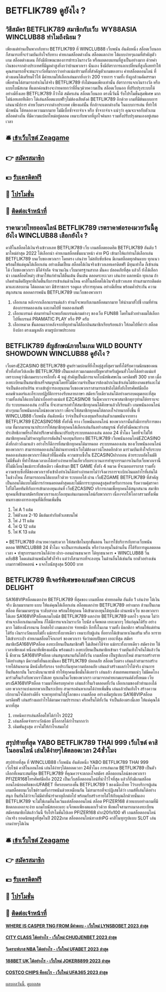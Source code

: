 # BETFLIK789 ดูยังไง ?
## วิธีสมัคร BETFLIK789 สมาชิกกับเว็บ  WY88ASIA WINCLUB88 ทำไมถึงนิยม ?
เพียงแต่ท่านเป็นพวกกับทาง BETFLIK789 ที่ WINCLUB88 เว็บพนัน อันดับหนึ่ง สล็อตเว็บนอก ก็สามารถที่จะร่วมบันเทิงใจกับทาง ค่ายเกมสล็อตต่างถิ่น สล็อตแตกง่าย ได้แบบง่ายๆแถมที่สำคัญตัวเกม สล็อตต่างแดน ก็ยังมีลักษณะของการชำระเงินรางวัล หรือผลตอบแทนที่สูงเป็นอย่างมาก ด้วยค่าเงินของจากต่างประเทศที่มีมูลค่าสูงยิ่งกว่าบ้านพวกเรา นั่นเอง ซึ่งมีอัตราการแลกเปลี่ยนที่สูงก็เลยทำให้คุณสามารถที่จะชนะรางวัลที่มากกว่าอย่างแน่แท้รวมทั้งที่สำคัญตัวเกมของทาง ค่ายสล็อตออนไลน์ ที่ต่างแดนได้เตรียมไว้ให้ มีค่ายเกมให้เลือกเล่นมากยิ่งกว่า 200 รายการ รวมทั้ง ยังถูกล้วนคัดสรรมาเพื่อท่านได้สามารถทำเงินได้จริง BETFLIK789 ยังไม่หมดเพียงเท่านั้น อัตราการแจกเงินรางวัล หรือแบบโบนัสเกม ที่แตกค่อนข้างจะง่ายดายกว่าที่อื่นๆด้วยความเป็น สล็อตเว็บนอก ที่ปรับปรุงระบบได้อย่างดียิ่งเลย BETFLIK789 ก็ว่าได้ สมัครเล่น สล็อตเว็บนอก ตรงนี้วันนี้ รับโปรโมชั่นสุดพิเศษ มากไม่น้อยเลยทีเดียว ได้เล่นสล็อตแบบฟรีๆไม่ต้องเสียตังค์ BETFLIK789 อีกด้วย
เกมที่มีต้นแบบการเล่นนานัปการ ค่ายเว็บตรงจากต่างประเทศ เพียงแค่นั้น ที่กล้าจะแตกต่างกัน ในแบบการเล่น ที่ทำให้นักพนัน ได้ทดลองความมากมาย ไม่มีเบื่อซ้ำจากจำเจ หรือ ซ้ำจากจำเจ แน่ๆว่า คุณจะเจอกับตัวเกม สล็อตต่างถิ่น ที่มีความแปลกใหม่อยู่ตลอด เหมาะกับพวกที่ถูกใจค้นหา รวมทั้งปรับปรุงตนเองอยู่เสมอเวลา

## 🛎 [เข้าเว็บไซต์ Zeagame](https://bit.ly/3SdLNi2)
## 👉 [สมัครสมาชิก](https://bit.ly/3SdLNi2)
## 💵 [รับเครดิตฟรี](https://bit.ly/3dyRKHj)
## 👑 [โปรโมชั่น](https://bit.ly/3dyRKHj)
## 📱 [ติดต่อเจ้าหน้าที่](https://bit.ly/3dyRKHj)

## ราคามวยไทยออนไลน์ BETFLIK789 เรตราคาต่อรองมวยวันนี้ดูยังไง WINCLUB88 เลือกยังไง ?
คาสิโนสล็อตได้เงินจริงเข้าวอเลท BETFLIK789 เว็บ เกมสล็อตยอดฮิต BETFLIK789 อันดับ 1 มาใหม่ล่าสุด 2022 ได้เลือกนำ ค่ายเกมสล็อตชั้นแนวหน้า ค่าย PG เข้ามาให้แก่ท่านได้เลือกเล่น BETFLIK789 บนเว็บของพวกเรา โดยตรง เล่นง่าย ไม่สลับซับซ้อน มีเกมสล็อตทุกต้นแบบ ทุกแนว พร้อมให้แด่คุณได้เลือกเล่น อย่างเต็มเปี่ยม สล็อตได้เงินจริงเข้าวอเลทเครดิตฟรี มีทุนเท่าใด ก็เข้าเล่นได้ เว็บของพวกเรา มิได้จำกัด จำนวนเงิน เว็บมาตรฐานสากล มั่นคง ปลอดภัยที่สุด แล้วก็ ยังได้เลือกนำ เกมสล็อตใหม่ๆ เข้ามาให้แก่ท่านได้ตื่นเต้น ตื่นเต้น ตลอดระยะเวลา เล่นง่าย แตกหนัก ทุกเกม ถ้าเกิดท่านติดปัญหาที่เกิดขึ้นกับการเข้าเล่นด้านไหน คาสิโนสล็อตได้เงินจริงเข้าวอเลท ท่านสามารถติดต่อมาและสอบถาม ได้ตลอดเวลา มีข้าราชการ รอดูแล บริการทุกคน อย่างดีเยี่ยม พร้อมค้ำประกัน ความสนุกสนาน ตลอดการพนัน BETFLIK789 บนเว็บของพวกเรา
1. เลือกเกม หลังจากเลือกแบรนด์แล้ว ท่านก็จะพบกับเกมสล็อตมากมาย ให้นำเมาส์ไปชี้ เกมที่ท่านต้องการทดลองเล่น และกดไปที่ ทดลองเล่นฟรี
2. เลือกแบรนด์ ต่อมาท่านก็จะพบกับแบรนด์เกมต่างๆ ของเว็บ FUN88 โดยในตัวอย่างผมได้เลือกไปที่แบรนด์ PRAMATIC PLAY หรือ PP ครับ
3. เลือกหมวด ขั้นตอนแรกหลังจากที่ทุกท่านได้ล็อกอินสมาชิกเรียบร้อยแล้ว ให้กดไปที่คำว่า สล็อตยิงปลา ตรงเมนูหลัก ตามรูปภาพประกอบ

## BETFLIK789 สัญลักษณ์ภายในเกม WILD BOUNTY SHOWDOWN WINCLUB88 ดูยังไง ?
เว็บตรงEZCASINO BETFLIK789 ศูนย์รวมบ่อนที่ยิ่งใหญ่สูงที่สุดรวมทั้งได้รับความนิยมของคนทั่วทั้งยังทวีปเอเชีย BETFLIK789 เป็นแหล่งรวมเกมตอบปัญหาสำหรับผู้คนทั่วโลกได้อย่างแน่แท้ เพราะเหตุว่ามีเกมครบวงจรอีกทั้ง 4 หมู่ สำคัญเป็นมีการแจกโบนัสพิเศษเงิน เครดิตฟรี 300 บาท เมื่อลงทะเบียนเป็นสมาชิกเสร็จสมบูรณ์โดยที่ไม่มีความจำเป็นควรต้องฝากเงินเข้าเล่นไม่ต้องกดแชร์และไม่จำเป็นต้องทำเทิร์น ทางเข้าสู่การลงทุนบนเว็บของพวกเราสามารถเข้าถึงได้ทั้งยังโทรศัพท์มือถือคอมพิวเตอร์และก็ระบบปฏิบัติการรองรับหลายภาษา สมัครเว็บเดียวเล่นได้อย่างครอบคลุมเยอะที่สุดรวมทั้งเล่นได้แบบไม่น่าเบื่ออย่างแน่แท้
EZCASINO8 วันนี้พวกเราจะพาสมาชิกทุกๆท่านได้ทราบจะกับ ระบบทดลองเล่น กาสิโน ที่จะสามารถทำให้สมาชิกทุกคนได้ศึกษาแล้วก็เรียนตัว เกมพนันออนไลน์ ต่างๆบนเว็บพนันออนไลน์ของพวกเรา เพื่อจะให้สมาชิกทุกคนได้ตกลงใจง่ายมากยิ่งขึ้น ที่ WINCLUB88 เว็บพนัน อันดับหนึ่ง ว่าจำเป็นที่จะลงทุนหรือเล่นตัวเกมพนันจากทาง BETFLIK789 EZCASINO168 ทั้งยังนี้ ทาง เว็บพนันออนไลน์ ของพวกเรานั้นยังมีการบริการของเกม ที่มากมายนานาประการให้สมาชิกทุกคนได้เลือกเล่นกันอย่างสมบูรณ์ ทั้งยังยังมีคณะทำงานประสิทธิภาพที่รอให้คำปรึกษาคำชี้แนะปรับปรุงระบบทดลองเล่น ตลอด 24 ชั่วโมง โดยที่จะไม่ให้สมาชิกทุกคนไม่รำคาญกับการตัดสินใจลงทุนกับทาง BETFLIK789 เว็บพนันออนไลน์EZCASINO ดังที่กล่าวถึงมาแล้ว อย่างไรก็ดีการที่สมาชิกทุกคนได้มาทดลอ งระบบทดลองเล่น ของเว็บพนันออนไลน์ของพวกเรา สามารถทดลองเล่นได้ผ่านทางหน้าเว็บไม่ต้องดาวน์โหลดอีกด้วย มาร่วมบันเทิงใจกับระบบทดลองเล่นของพวกเราได้แล้วที่นี้แค่นั้น
ความซาบซึ้งใน EZCASINOฝากถอน ด้วยระบบอัตโนมัติ ไม่มีขั้นต่ำ ที่ทำให้ลดเวลาลงได้อย่างง่ายดายในเกี่ยวกับกระบวนการทำธุรกรรมการเงินกับเว็บพวกเรานี้ ที่ไม่มีเงื่อนไขแม้กระทั้งข้อเดียว เพื่อเข้ามา BET GAME ทั้งยัง 4 หมวด ที่จะมอบอรรถรส รวมทั้งความซาบซึ้งที่ดีของพวกเรายังเข้าถึงทำเงินได้อย่างง่ายดายไม่ว่าจึงควรการจะเบิกเงินผลกำไรที่เล่นได้ในช่วงไหน ก็สามารถถอนได้แบบเร็วด้วย ระบบออโต้ ผ่าน เว็บEZGAME BETFLIK789 ที่สำคัญเป็นถอนได้แบบไม่มีการกำหนดยอดต่ำสุดและไม่มีการระบุยอดสูงสุดสำหรับการถอน รับความคุ้มราคาไปได้โดยทันทีกับการเข้ามาลงทุนเล่นที่ เว็บEZCASINO บริการเกมเพื่อทุกคนได้สนุกสนาน สมาชิกทุกคนที่เข้ามาสมัครกับพวกเราและก็ลงทุนเล่นเกมออนไลน์กับพวกเรา เนื่องจากให้โอกาสรวมทั้งเพิ่มหนทางของการลงทุนที่ดีเยี่ยมเพิ่มขึ้น
1. ไพ่ A 1 แต้ม
2. ไพ่ตัวเลข 2-10 มีแต้มเท่ากับตัวเลขบนไพ่
3. ไพ่ J 11 แต้ม
4. ไพ่ Q 12 แต้ม
5. ไพ่ K 13 แต้ม

• BETFLIK789 อำนวยความสะดวก ให้สมาชิกในทุกขั้นตอน ในการใช้บริการกับทางเว็บพนัน ตลอด WINCLUB88 24 ชั่วโมง จะเป็นการเล่นพนัน หรือว่าลงทุนในด้านอื่น ก็ได้รับการดูแลตลอดเวลา
• ทำธุรกรรมการเงินได้ง่าย ฝาก-ถอนผ่านธนาคาร ได้ทุกธนาคาร
• WINCLUB88 วินคลับ88 โดดเด่นด้านพนันกีฬาก็จริง แต่ว่าก็สามารถที่จะลงทุน ในด้านอื่นได้เช่นกัน ยกตัวอย่างเช่น เกมกราฟบิทคอยน์
• แจกโบนัสสูงสุด 5000 บาท

## BETFLIK789 ฟีเจอร์พิเศษของเกมตัวตลก CIRCUS DELIGHT
SA168VIPสล็อตแตกง่าย BETFLIK789 ที่สุดของ เกมสล็อต ค่ายยอดฮิต อันดับ 1 เล่นง่าย ได้เงินจริง มีเกมมากมาย แบบ ให้แด่คุณได้เลือกเล่น สล็อตแตกง่าย BETFLIK789 อย่างมาก ล้วนเป็นเกมสล็อต ที่ตามมาตรฐาน ระดับสากล พร้อมให้ทุกคน ได้เข้ามาลงทุนได้ทุกเมื่อ ผ่านหน้าเว็บ ของพวกเราได้เลย SA168VIPสล็อตเกมโบนัส BETFLIK789 แตกง่าย BETFLIK789 แตกไว ทุกเกม ไม่ว่าท่านจะเลือกเล่นเกมไหน ก็ได้มีการแจกเงินรางวัล โบนัส แจ็คพอต เยอะมากๆ ให้แก่คุณได้รับ อย่างมาก ไม่ต้องนั่งรอนาน อีกต่อไป เกมแตกง่าย จ่ายหนัก อีกทั้งในเกม รวมทั้ง ผิดกติกา พร้อมให้แด่ท่านได้รับ เงินรางวัลแบบไม่ยั้ง แม้กระทั้งบาทเดียว เหมาะกับผู้เล่น ที่อยากได้เข้ามาหาเงินเสริม หรือ หารายได้เข้ากระเป๋า ค่ายเกมสล็อตโจ๊กเกอร์ ของพวกเรา จัดว่าตอบปัญหา เยอะที่สุด สมัครสมาชิกSA168VIPสล็อต ลงทะเบียนเป็นสมาชิกฟรี ไม่เสียค่าใช้จ่าย แม้กระทั้งบาทเดียว สมัครง่าย ใช้เวลาเพียงแค่ หนึ่งนาทีเพียงแค่นั้น พร้อมแล้ว ลงทะเบียนเป็นสมาชิกเข้ามา ร่วมบันเทิงใจกันได้แล้ววันนี้ ชักชวน
SA168VIPสล็อต เล่นสนุกสนานกันได้ทั้งวัน เกมสล็อต เป็นรูปแบบใหม่ สามารถสร้างรายได้อย่างสนุก มีความยั่งยืนและมั่นคง BETFLIK789 ปลอดภัย สล็อตเว็บตรง เล่นแล้วสามารถสร้างรายได้ล้นหลาม มีหนังสือรับรอง รอประกันทุกความปลอดภัย เล่นแล้วสร้างผลกำไรได้จริง ผ่านการยืนยันสถาบัน ในระดับนานาชาติ ทำให้ทุกคนเชื่อมั่นได้เลยว่า เล่นแล้ว ส่งผลทดแทนแน่ๆ ไม่มีคดโกง มาร่วมรื้นเริงกับพวกเราได้เลย ทุกเกมในเว็บของพวกเรา เอามาจากค่ายเกมแบรนด์ดังทั้งหมด เว็บตรงSA168VIPสล็อต รวมมาให้ครบทุกค่าย เล่นแล้วรื้นเริงตลอดทั้งวัน เลือกเกมของตัวท่านเองได้เลย พวกเราแบ่งแยกพวกเป็นระเบียบ สามารถค้นหาเกมได้ง่ายเพิ่มขึ้น เล่นแล้วบันเทิงใจ สร้างความเบิกบานใจได้อย่างดียิ่ง จะพาทุกท่านไปสู่โลกของ เกมสล็อต อย่างเต็มรูปแบบ SA168VIPสล็อตเครดิตฟรี เล่นสร้างผลกำไรได้ตามความปรารถนา ครึกครื้นได้ทั้งวัน จำเป็นต้องตรงนี้เลย ให้แด่คุณได้มากที่สุด
1. เทคนิคการเล่นสล็อตให้ได้กำไร 2022
2. เล่นสล็อตจ่ายรางวัลน้อย มีโอกาสได้กำไรมากกว่า
3. เดิมพันสูงสุด อาจไม่ให้กำไรเสมอไป

## สรุปท้ายที่สุด YABO BETFLIK789 THAI 999 เว็บไซต์ คาสิโนออนไลน์ เล่นได้ง่ายๆได้ตลอดเวลา 24ชั่วโมง
สรุปท้ายที่สุด ที่ WINCLUB88 เว็บพนัน อันดับหนึ่ง YABO BETFLIK789 THAI 999 เว็บไซต์ คาสิโนออนไลน์ เล่นได้ง่ายๆได้ตลอดเวลา 24ชั่วโมง การเล่นเกม BETFLIK789 เป็นตัวเลือกที่เหมาะสมที่สุด BETFLIK789 ที่คุณควรจะตกลงใจสมัคร สล็อตออนไลน์ของพวกเรา PFIZER168โทรศัพท์มือถือ 2022 เป็นเว็บสล็อตออนไลน์ที่น่าไว้ใจที่สุด แล้วก็ยังมีเกมสล็อตออนไลน์ยอดฮิตของUFABET ที่ครอบครองชั้น BETFLIK789 1 ของเมืองไทย ไว้รอบริการผู้เล่นเกมสล็อตบนเว็บไซต์รวมทั้งการพนันด้วยเหมือนกัน ไม่สามารถที่จะปฏิเสธได้ว่า เกมส์ที่เล่นได้อย่างสนุก ยืนยันได้ว่าจะไม่มีคำที่น่ารำคาญอีกต่อไป พร้อมกับสร้างรายได้ให้กับคุณอีกด้วยนั่นเอง BETFLIK789 จะไม่ใช่เกมอื่นใดเว้นแต่สล็อตออนไลน์ สล็อต PFIZER168 ด้วยแบบอย่างเกมที่มีข้อตกลงออกจะง่าย แถมโบนัสเยอะแยะ แจ็กพอเพียงตแตกเร็วด้วย พึงพอใจสามารถมาลงทะเบียนสมัครสมาชิกได้แล้ววันนี้ รับโปรโมชั่นไปเลย PFIZER168 ฝาก20รับ100 ฟรี เกมสล็อตออนไลน์เงินจริง ยอดนิยมสูงที่สุดในปี 2022เกม สล็อตออนไลน์ทางเข้าPG คาสิโนทุกรูปแบบ SLOT เล่นเกมง่ายๆได้เงิน

## 🛎 [เข้าเว็บไซต์ Zeagame](https://bit.ly/3SdLNi2)
## 👉 [สมัครสมาชิก](https://bit.ly/3SdLNi2)
## 💵 [รับเครดิตฟรี](https://bit.ly/3dyRKHj)
## 👑 [โปรโมชั่น](https://bit.ly/3dyRKHj)
## 📱 [ติดต่อเจ้าหน้าที่](https://bit.ly/3dyRKHj)

#### [WHERE IS CASPER TNG FROM มีคำตอบ - เว็บใหม่ LYNSBOBET 2023 ล่าสุด](https://atom.io/themes/where%20is%20casper%20tng%20from%20มีคำตอบ%20-%20เว็บใหม่%20lynsbobet%202023%20ล่าสุด)
#### [CITY CLASS ได้อย่างไร - เว็บใหม่ CHUDJENBET 2023 ล่าสุด](https://atom.io/themes/city%20class%20ได้อย่างไร%20-%20เว็บใหม่%20chudjenbet%202023%20ล่าสุด)
#### [วิเคราะห์บาส NBA ได้อย่างไร - เว็บใหม่ UFABET 2023 ล่าสุด](https://atom.io/themes/วิเคราะห์บาส%20nba%20ได้อย่างไร%20-%20เว็บใหม่%20ufabet%202023%20ล่าสุด)
#### [188BET UK ได้อย่างไร - เว็บใหม่ JOKER8899 2023 ล่าสุด](https://atom.io/themes/188bet%20uk%20ได้อย่างไร%20-%20เว็บใหม่%20joker8899%202023%20ล่าสุด)
#### [COSTCO CHIPS คืออะไร - เว็บใหม่ UFA365 2023 ล่าสุด](https://atom.io/themes/costco%20chips%20คืออะไร%20-%20เว็บใหม่%20ufa365%202023%20ล่าสุด)

[ผลบอลวันนี้](https://siamsport.tv "ผลบอลวันนี้"), [ดูบอลสด](https://siamsport.tv/ดูบอลสด "ดูบอลสด")